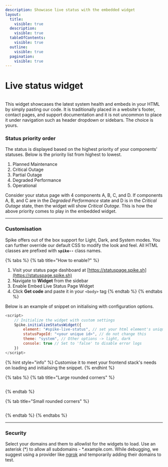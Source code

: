 ```yaml
---
description: Showcase live status with the embedded widget
layout:
  title:
    visible: true
  description:
    visible: true
  tableOfContents:
    visible: true
  outline:
    visible: true
  pagination:
    visible: true
---
```


# Live status widget

<figure><img src="../.gitbook/assets/Live status widget.png" alt=""><figcaption></figcaption></figure>

This widget showcases the latest system health and embeds in your HTML by simply pasting our code.  It is traditionally placed in a website's footer, contact pages, and support documentation and it is not uncommon to place it under navigation such as header dropdown or sidebars. The choice is yours.

### Status priority order

The status is displayed based on the highest priority of your components' statuses. Below is the priority list from highest to lowest.

1. Planned Maintenance
2. Critical Outage
3. Partial Outage
4. Degraded Performance
5. Operational

Consider your status page with 4 components A, B, C, and D. If components A, B, and C are in the _Degraded Performance_ state and D is in the _Critical Outage_ state, then the widget will show _Critical Outage_. This is how the above priority comes to play in the embedded widget.

***

### Customisation

Spike offers out of the box support for Light, Dark, and System modes. You can further override our default CSS to modify the look and feel. All HTML classes are prefixed with **`spike--`** class names.

{% tabs %}
{% tab title="How to enable?" %}
1. Visit your status page dashboard at [https://statuspage.spike.sh](https://statuspage.spike.sh)
2. Navigate to **Widget** from the sidebar
3. Enable Embed Live Status Page Widget <img src="../.gitbook/assets/enable-icon-for-docs.png" alt="" data-size="line">
4. Click **Get code** and paste it in your `<body>` tag
{% endtab %}
{% endtabs %}



Below is an example of snippet on initialising with configuration options.&#x20;

```javascript
<script>
    // Initialize the widget with custom settings
    Spike.initializeStatusWidget({
        element: "#spike-live-status", // set your html element's unique identifer
        statusPageId: "<your unique id>", // do not change this
        theme: "system", // Other options -> light, dark
        console: true // Set to 'false' to disable error logs
    })
</script>
```

{% hint style="info" %}
Customise it to meet your frontend stack's needs on loading and initialising the snippet.
{% endhint %}

{% tabs %}
{% tab title="Large rounded corners" %}
<figure><img src="../.gitbook/assets/Live status widget rounded.png" alt=""><figcaption></figcaption></figure>
{% endtab %}

{% tab title="Small rounded corners" %}
<figure><img src="../.gitbook/assets/Live status widget square.png" alt=""><figcaption></figcaption></figure>
{% endtab %}
{% endtabs %}

***

### Security

Select your domains and them to allowlist for the widgets to load. Use an asterisk (\*) to allow all subdomains - \*.example.com. While debugging, we suggest using a provider like [ngrok](https://ngrok.com) and temporarily adding their domains to test.

